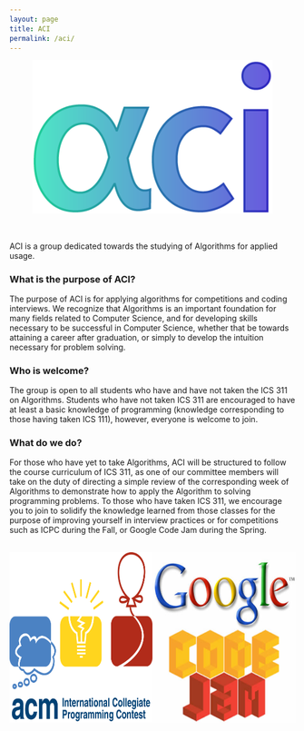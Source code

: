 ```yaml
---
layout: page
title: ACI
permalink: /aci/
---
```


<center>
	<figure class="full">
	  <img src="/assets/img/logos/aci-blue.png" title="ACI Logo" alt="ACI Logo">
	</figure>
</center>
<br>

ACI is a group dedicated towards the studying of Algorithms for applied usage.

### What is the purpose of ACI?

The purpose of ACI is for applying algorithms for competitions and coding interviews. We recognize that Algorithms is an important foundation for many fields related to Computer Science, and for developing skills necessary to be successful in Computer Science, whether that be towards attaining a career after graduation, or simply to develop the intuition necessary for problem solving.

### Who is welcome?

The group is open to all students who have and have not taken the ICS 311 on Algorithms. Students who have not taken ICS 311 are encouraged to have at least a basic knowledge of programming (knowledge corresponding to those having taken ICS 111), however, everyone is welcome to join.

### What do we do?

For those who have yet to take Algorithms, ACI will be structured to follow the course curriculum of ICS 311, as one of our committee members will take on the duty of directing a simple review of the corresponding week of Algorithms to demonstrate how to apply the Algorithm to solving programming problems. To those who have taken ICS 311, we encourage you to join to solidify the knowledge learned from those classes for the purpose of improving yourself in interview practices or for competitions such as ICPC during the Fall, or Google Code Jam during the Spring.

<br>
<center>
	<style>
		.column {
			float: left;
			width: 50%;
		}
		.row:after {
			content: "";
			display: table;
			clear: both;
		}
	</style>
	<div class="row">
		<div class="column">
			<img height="300px" width="300px" src="/assets/img/logos/icpc.png" title="ICPC Logo" alt="ICPC Logo">
		</div>
		<div class="column">
			<img height="300px" width="300px" src="/assets/img/logos/google-codejam.jpg" title="Google Codejam Logo" alt="Google Codejam Logo">
		</div>
	</div>
</center>